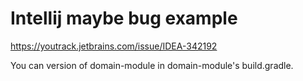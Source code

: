 # Intellij maybe bug example

https://youtrack.jetbrains.com/issue/IDEA-342192

You can version of domain-module in domain-module's build.gradle.